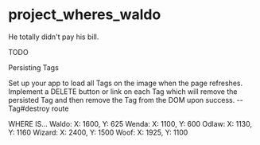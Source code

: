 project_wheres_waldo
====================

He totally didn't pay his bill.


TODO

Persisting Tags

Set up your app to load all Tags on the image when the page refreshes.
Implement a DELETE button or link on each Tag which will remove the persisted Tag and then remove the Tag from the DOM upon success.
  -- Tag#destroy route

WHERE IS...
  Waldo: X: 1600, Y: 625
  Wenda: X: 1100, Y: 600
  Odlaw: X: 1130, Y: 1160
  Wizard: X: 2400, Y: 1500
  Woof: X: 1925, Y: 1100